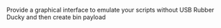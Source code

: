 Provide a graphical interface to emulate your scripts without USB Rubber Ducky and then create bin payload